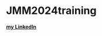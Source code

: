 # JMM2024training

<!--**Hello World**-->

[**my LinkedIn**](https://www.linkedin.com/in/jeanguillaume/)
